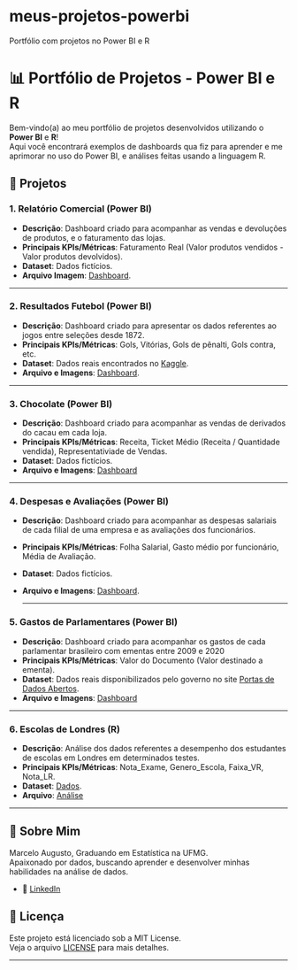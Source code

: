 # meus-projetos-powerbi
Portfólio com projetos no Power BI e R

# 📊 Portfólio de Projetos - Power BI e R

Bem-vindo(a) ao meu portfólio de projetos desenvolvidos utilizando o **Power BI** e **R**!  
Aqui você encontrará exemplos de dashboards qua fiz para aprender e me aprimorar no uso do Power BI, e análises feitas usando a linguagem R.

## 📂 Projetos

### 1. Relatório Comercial (Power BI)
- **Descrição**: Dashboard criado para acompanhar as vendas e devoluções de produtos, e o faturamento das lojas.
- **Principais KPIs/Métricas**: Faturamento Real (Valor produtos vendidos - Valor produtos devolvidos).
- **Dataset**: Dados fictícios.
- **Arquivo Imagem**: [Dashboard](./Relatório%20Comercial.rar).

---

### 2. Resultados Futebol (Power BI)
- **Descrição**: Dashboard criado para apresentar os dados referentes ao jogos entre seleções desde 1872.
- **Principais KPIs/Métricas**: Gols, Vitórias, Gols de pênalti, Gols contra, etc.
- **Dataset**: Dados reais encontrados no [Kaggle](https://www.kaggle.com/datasets/martj42/international-football-results-from-1872-to-2017).
- **Arquivo e Imagens**: [Dashboard](./Resultados%20Futebol.rar).

---

### 3. Chocolate (Power BI)
- **Descrição**: Dashboard criado para acompanhar as vendas de derivados do cacau em cada loja.
- **Principais KPIs/Métricas**: Receita, Ticket Médio (Receita / Quantidade vendida), Representativiade de Vendas.
- **Dataset**: Dados fictícios.
- **Arquivo e Imagens**: [Dashboard](./Chocolate.rar) 
  
---

### 4. Despesas e Avaliações (Power BI)
- **Descrição**: Dashboard criado para acompanhar as despesas salariais de cada filial de uma empresa e as avaliações dos funcionários.
- **Principais KPIs/Métricas**: Folha Salarial, Gasto médio por funcionário, Média de Avaliação.
- **Dataset**: Dados fictícios.
- **Arquivo e Imagens**: [Dashboard](./Despesas%20e%20Avaliações.rar).

  ---

### 5. Gastos de Parlamentares (Power BI)
- **Descrição**: Dashboard criado para acompanhar os gastos de cada parlamentar brasileiro com ementas entre 2009 e 2020
- **Principais KPIs/Métricas**: Valor do Documento (Valor destinado a ementa).
- **Dataset**: Dados reais disponibilizados pelo governo no site [Portas de Dados Abertos](https://dados.gov.br/dados/conjuntos-dados).
- **Arquivo e Imagens**: [Dashboard](https://drive.google.com/drive/folders/1Qfb8cp-0EOq6kNNkxf0ySALbiMpOyZc6?usp=drive_link) 

---

### 6. Escolas de Londres (R)
- **Descrição**: Análise dos dados referentes a desempenho dos estudantes de escolas em Londres em determinados testes.
- **Principais KPIs/Métricas**: Nota_Exame, Genero_Escola, Faixa_VR, Nota_LR.
- **Dataset**: [Dados](./Exam_1.txt).
- **Arquivo**: [Análise](./Analise_Escolas_Londres.pdf)

---

## 📌 Sobre Mim

Marcelo Augusto, Graduando em Estatística na UFMG.  
Apaixonado por dados, buscando aprender e desenvolver minhas habilidades na análise de dados.

- 🔗 [LinkedIn](https://www.linkedin.com/in/marcelo-augusto-germano-artur/)

## 📜 Licença

Este projeto está licenciado sob a MIT License.  
Veja o arquivo [LICENSE](./LICENSE) para mais detalhes.

---

